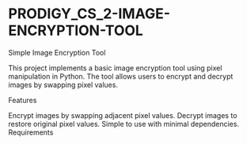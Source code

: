 # PRODIGY_CS_2-IMAGE-ENCRYPTION-TOOL
Simple Image Encryption Tool

This project implements a basic image encryption tool using pixel manipulation in Python. The tool allows users to encrypt and decrypt images by swapping pixel values.

Features

Encrypt images by swapping adjacent pixel values.
Decrypt images to restore original pixel values.
Simple to use with minimal dependencies.
Requirements

